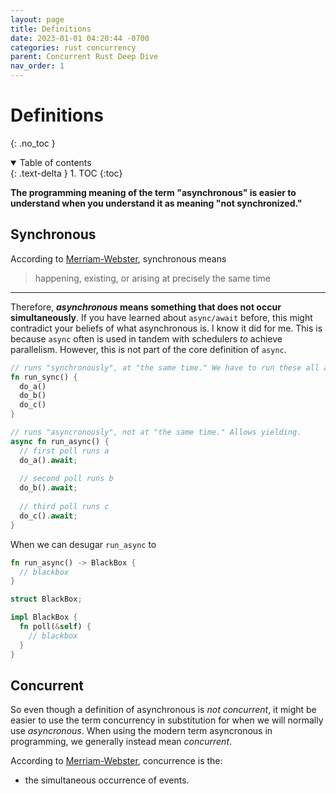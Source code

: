 ```yaml
---
layout: page
title: Definitions
date: 2023-01-01 04:20:44 -0700
categories: rust concurrency
parent: Concurrent Rust Deep Dive
nav_order: 1
---
```



# Definitions
{: .no_toc }

<details open markdown="block">
  <summary>
    Table of contents
  </summary>
  {: .text-delta }
1. TOC
{:toc}
</details>

**The programming meaning of the term "asynchronous" is easier to understand when you understand it as meaning "not synchronized."**

## Synchronous

According to [Merriam-Webster](https://www.merriam-webster.com/dictionary/synchronous), synchronous means

> happening, existing, or arising at precisely the same time

---

Therefore, **_asynchronous_ means something that does not occur simultaneously**. 
If you have learned about `async/await` before, this might contradict your beliefs of what asynchronous is. I know it did for me.
This is because `async` often is used in tandem with schedulers _to_ achieve parallelism. However, this is not part of the core definition of `async`.

```rust
// runs "synchronously", at "the same time." We have to run these all at the same time or not
fn run_sync() {
  do_a() 
  do_b()   
  do_c()   
}
```

```rust
// runs "asyncronously", not at "the same time." Allows yielding.
async fn run_async() {
  // first poll runs a
  do_a().await;
  
  // second poll runs b
  do_b().await;   
  
  // third poll runs c
  do_c().await;   
}
```

When we can desugar `run_async` to
```rust
fn run_async() -> BlackBox {
  // blackbox
}

struct BlackBox;

impl BlackBox {
  fn poll(&self) {
    // blackbox 
  }
}
```

## Concurrent

So even though a definition of asynchronous is _not concurrent_, it might be easier to use the term concurrency in
substitution for when we will normally use _asyncronous_. When using the modern term asyncronous in programming, we generally instead mean _concurrent_.

According to [Merriam-Webster](https://www.merriam-webster.com/dictionary/concurrence), concurrence is the:

- the simultaneous occurrence of events.
